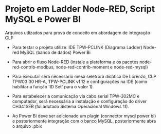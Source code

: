 # Projeto em Ladder Node-RED, Script MySQL e Power BI
 
Arquivos utlizados para prova de conceito em abordagem de integração CLP
  
- Para testar o projeto utilize:
 IDE TPW-PCLINK (Diagrama Ladder) 
 Node-red
 MySQL (banco de dados)
 Power Bi


- Para abrir o fluxo Node-RED (instale a plataforma e os pacotes node-red-contrib-modbus, node-red-contrib-moment e node-red-mysql)
- Para executar será necessário mesa seletrora didática De Lorenzo, CLP TPW03 30 HR-A, TPW-PCLINK v1.12 e configurações na IDE (como habilitar a função 'ID Set' para o valor 1).
- Para estabelecer a comunicação via cabo serial TPW-302MC e computador, será necessária a instalação e configuração do driver CH341SER (foi adotado Sistema Operacional Windows 11).
- Ao Power Bi deve ser adicionado um plugin (connector mysql power bi) e posteriormente integração com o banco MySQL, posteriormente abra o arquivo .pbix
